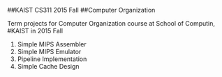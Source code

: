 ##KAIST CS311 2015 Fall
##Computer Organization

Term projects for Computer Organization course at School of Computin, #KAIST in 2015 Fall



1. Simple MIPS Assembler
2. Simple MIPS Emulator
3. Pipeline Implementation
4. Simple Cache Design

